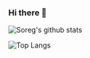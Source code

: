 ### Hi there 👋

![Soreg's github stats](https://github-readme-stats.vercel.app/api?username=soreg&show_icons=true)

![Top Langs](https://github-readme-stats.vercel.app/api/top-langs/?username=soreg&layout=compact&hide=typescript)

<!--
**Soreg/Soreg** is a ✨ _special_ ✨ repository because its `README.md` (this file) appears on your GitHub profile.

Here are some ideas to get you started:

- 🔭 I’m currently working on ...
- 🌱 I’m currently learning ...
- 👯 I’m looking to collaborate on ...
- 🤔 I’m looking for help with ...
- 💬 Ask me about ...
- 📫 How to reach me: ...
- 😄 Pronouns: ...
- ⚡ Fun fact: ...
-->
